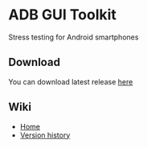 # ADB GUI Toolkit
Stress testing for Android smartphones

## Download
You can download latest release [here](releases)

## Wiki
- [Home](wiki)
- [Version history](wiki/Version-history-of-the-ADB-GUI-Toolkit)
